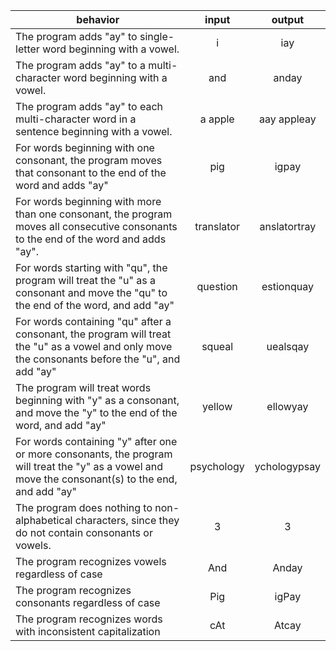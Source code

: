 | behavior |  input   |  output  |
|----------|:--------:|:--------:|
| The program adds "ay" to single-letter word beginning with a vowel. | i | iay |
| The program adds "ay" to a multi-character word beginning with a vowel. | and | anday |
| The program adds "ay" to each multi-character word in a sentence beginning with a vowel. | a apple | aay appleay |
| For words beginning with one consonant, the program moves that consonant to the end of the word and adds "ay" | pig | igpay |
| For words beginning with more than one consonant, the program moves all consecutive consonants to the end of the word and adds "ay". | translator | anslatortray |
| For words starting with "qu", the program will treat the "u" as a consonant and move the "qu" to the end of the word, and add "ay" | question | estionquay |
| For words containing "qu" after a consonant, the program will treat the "u" as a vowel and only move the consonants before the "u", and add "ay" | squeal | uealsqay |
| The program will treat words beginning with "y" as a consonant, and move the "y" to the end of the word, and add "ay" | yellow | ellowyay |
| For words containing "y" after one or more consonants, the program will treat the "y" as a vowel and move the consonant(s) to the end, and add "ay" | psychology | ychologypsay |
| The program does nothing to non-alphabetical characters, since they do not contain consonants or vowels. | 3 | 3 |
| The program recognizes vowels regardless of case | And | Anday |
| The program recognizes consonants regardless of case | Pig | igPay |
| The program recognizes words with inconsistent capitalization | cAt | Atcay |
